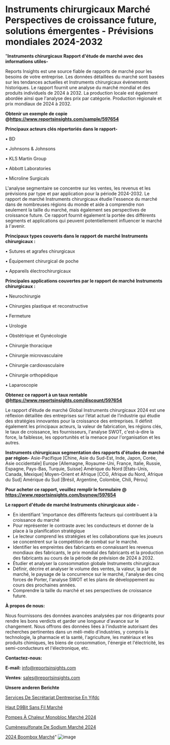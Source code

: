 # Instruments chirurgicaux Marché Perspectives de croissance future, solutions émergentes - Prévisions mondiales 2024-2032

"<strong>Instruments chirurgicaux Rapport d'étude de marché avec des informations utiles-</strong>

Reports Insights est une source fiable de rapports de marché pour les besoins de votre entreprise. Les données détaillées du marché sont basées sur les tendances actuelles et Instruments chirurgicaux événements historiques. Le rapport fournit une analyse du marché mondial et des produits individuels de 2024 à 2032. La production locale est également abordée ainsi que l'analyse des prix par catégorie. Production régionale et prix mondiaux de 2024 à 2032.

<strong><b>Obtenir un exemple de copie @</b></strong><a href=https://www.reportsinsights.com/sample/597654><strong><b>https://www.reportsinsights.com/sample/597654</b></strong></a>

<b>Principaux acteurs clés répertoriés dans le rapport-</b>

<b> </b>• BD

• Johnsons & Johnsons

• KLS Martin Group

• Abbott Laboratories

• Microline Surgicals

L'analyse segmentaire se concentre sur les ventes, les revenus et les prévisions par type et par application pour la période 2024-2032. Le rapport de marché Instruments chirurgicaux étudie l'essence du marché dans de nombreuses régions du monde et aide à comprendre non seulement la taille du marché, mais également ses perspectives de croissance future. Ce rapport fournit également la portée des différents segments et applications qui peuvent potentiellement influencer le marché à l'avenir.

<strong>Principaux types couverts dans le rapport de marché Instruments chirurgicaux :</strong>

• Sutures et agrafes chirurgicaux

• Équipement chirurgical de poche

• Appareils électrochirurgicaux

<strong>Principales applications couvertes par le rapport de marché Instruments chirurgicaux :</strong>

• Neurochirurgie

• Chirurgies plastique et reconstructive

• Fermeture

• Urologie

• Obstétrique et Gynécologie

• Chirurgie thoracique

• Chirurgie microvasculaire

• Chirurgie cardiovasculaire

• Chirurgie orthopédique

• Laparoscopie

<strong><b>Obtenez ce rapport à un taux rentable @</b></strong><a href=https://www.reportsinsights.com/discount/597654><strong><b>https://www.reportsinsights.com/discount/597654</b></strong></a>

Le rapport d’étude de marché Global Instruments chirurgicaux 2024 est une réflexion détaillée des entreprises sur l’état actuel de l’industrie qui étudie des stratégies innovantes pour la croissance des entreprises. Il définit également les principaux acteurs, la valeur de fabrication, les régions clés, le taux de croissance, les fournisseurs, l'analyse SWOT, c'est-à-dire la force, la faiblesse, les opportunités et la menace pour l'organisation et les autres.

<strong>Instruments chirurgicaux segmentation des rapports d'études de marché par région-</strong>
Asie-Pacifique [Chine, Asie du Sud-Est, Inde, Japon, Corée, Asie occidentale]
Europe [Allemagne, Royaume-Uni, France, Italie, Russie, Espagne, Pays-Bas, Turquie, Suisse]
Amérique du Nord [États-Unis, Canada, Mexique]
Moyen-Orient et Afrique [CCG, Afrique du Nord, Afrique du Sud]
Amérique du Sud [Brésil, Argentine, Colombie, Chili, Pérou]

<strong>Pour acheter ce rapport, veuillez remplir le formulaire @   <a href=https://www.reportsinsights.com/buynow/597654>https://www.reportsinsights.com/buynow/597654</a></strong>

<strong>Le rapport d'étude de marché Instruments chirurgicaux aide -</strong>
<ul>
  <li>En identifiant 'importance des différents facteurs qui contribuent à la croissance du marché</li>
  <li>Pour représenter le contraste avec les conducteurs et donner de la place à la planification stratégique</li>
  <li>Le lecteur comprend les stratégies et les collaborations que les joueurs se concentrent sur la compétition de combat sur le marché.</li>
  <li>Identifier les empreintes des fabricants en connaissant les revenus mondiaux des fabricants, le prix mondial des fabricants et la production des fabricants au cours de la période de prévision de 2024 à 2032.</li>
  <li>Étudier et analyser la consommation globale Instruments chirurgicaux</li>
  <li>Définir, décrire et analyser le volume des ventes, la valeur, la part de marché, le paysage de la concurrence sur le marché, l'analyse des cinq forces de Porter, l'analyse SWOT et les plans de développement au cours des prochaines années.</li>
  <li>Comprendre la taille du marché et ses perspectives de croissance future.</li>
</ul>
<strong>À propos de nous:</strong>

Nous fournissons des données avancées analysées par nos dirigeants pour rendre les bons verdicts et garder une longueur d'avance sur le changement. Nous offrons des données liées à l'industrie autorisant des recherches pertinentes dans un méli-mélo d'industries, y compris la technologie, la pharmacie et la santé, l'agriculture, les matériaux et les produits chimiques, les biens de consommation, l'énergie et l'électricité, les semi-conducteurs et l'électronique, etc.

<strong>Contactez-nous:</strong>

<strong>E-mail:</strong> <a href=mailto:info@reportsinsights.com>info@reportsinsights.com</a>

<strong>Ventes</strong>: <a href=mailto:sales@reportsinsights.com>sales@reportsinsights.com</a>

<strong>Unsere anderen Berichte</strong>

<a href=https://www.linkedin.com/pulse/services-de-secrétariat-dentreprise-en-yjfdc/>Services De Secrétariat Dentreprise En Yjfdc</a>

<a href=https://www.linkedin.com/pulse/haut-d%C3%A9bit-sans-fil-march%C3%A9-2024-taille-part-tendance-c7mgc/>Haut D9Bit Sans Fil Marché</a>

<a href=https://www.linkedin.com/pulse/pompes-à-chaleur-monobloc-marché-2024-possibilités-bjqzc/>Pompes À Chaleur Monobloc Marché 2024</a>

<a href=https://www.linkedin.com/pulse/cumènesulfonate-de-sodium-marchéstratégies-a3kcc/>Cumènesulfonate De Sodium Marché 2024</a>

<a href=https://www.linkedin.com/pulse/2024-boombox-march%C3%A9-segmentation-tendances-yvsfc/>2024 Boombox Marché</a>"
![image](https://github.com/gayatrid12/RItrends/assets/158473851/c946eb25-5a99-4b36-835c-2991d45babab)
